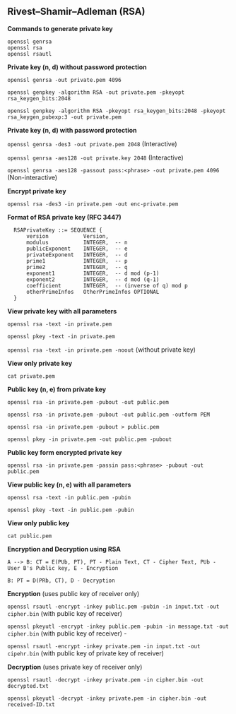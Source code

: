 ##  Rivest–Shamir–Adleman (RSA)

**Commands to generate private key**
```
openssl genrsa
openssl rsa
openssl rsautl
```

**Private key (n, d) without password protection**

``openssl genrsa -out private.pem 4096``

``openssl genpkey -algorithm RSA -out private.pem -pkeyopt rsa_keygen_bits:2048``

``openssl genpkey -algorithm RSA -pkeyopt rsa_keygen_bits:2048 -pkeyopt rsa_keygen_pubexp:3 -out private.pem``

**Private key (n, d) with password protection**

``openssl genrsa -des3 -out private.pem 2048`` (Interactive)

``openssl genrsa -aes128 -out private.key 2048`` (Interactive)

``openssl genrsa -aes128 -passout pass:<phrase> -out private.pem 4096`` (Non-interactive)

**Encrypt private key**

``openssl rsa -des3 -in private.pem -out enc-private.pem``

**Format of RSA private key (RFC 3447)**

```
  RSAPrivateKey ::= SEQUENCE {
      version           Version,
      modulus           INTEGER,  -- n
      publicExponent    INTEGER,  -- e
      privateExponent   INTEGER,  -- d
      prime1            INTEGER,  -- p
      prime2            INTEGER,  -- q
      exponent1         INTEGER,  -- d mod (p-1)
      exponent2         INTEGER,  -- d mod (q-1)
      coefficient       INTEGER,  -- (inverse of q) mod p
      otherPrimeInfos   OtherPrimeInfos OPTIONAL
  }
  ```

**View private key with all parameters** 

``openssl rsa -text -in private.pem``

``openssl pkey -text -in private.pem``

``openssl rsa -text -in private.pem -noout`` (without private key)

**View only private key**

``cat private.pem``

**Public key (n, e) from private key**

``openssl rsa -in private.pem -pubout -out public.pem``

``openssl rsa -in private.pem -pubout -out public.pem -outform PEM``

``openssl rsa -in private.pem -pubout > public.pem``

``openssl pkey -in private.pem -out public.pem -pubout``

**Public key form encrypted private key**

``openssl rsa -in private.pem -passin pass:<phrase> -pubout -out public.pem``

**View public key (n, e) with all parameters**

``openssl rsa -text -in public.pem -pubin``

``openssl pkey -text -in public.pem -pubin``

**View only public key**

``cat public.pem``


**Encryption and Decryption using RSA**

```
A --> B: CT = E(PUb, PT), PT - Plain Text, CT - Cipher Text, PUb - User B's Public key, E - Encryption

B: PT = D(PRb, CT), D - Decryption 
```

**Encryption** (uses public key of receiver only) 

``openssl rsautl -encrypt -inkey public.pem -pubin -in input.txt -out cipher.bin`` (with public key of receiver)

``openssl pkeyutl -encrypt -inkey public.pem -pubin -in message.txt -out cipher.bin`` (with public key of receiver) -

``openssl rsautl -encrypt -inkey private.pem -in input.txt -out cipehr.bin`` (with public key of private key of receiver)

**Decryption** (uses private key of receiver only)

``openssl rsautl -decrypt -inkey private.pem -in cipher.bin -out decrypted.txt``

``openssl pkeyutl -decrypt -inkey private.pem -in cipher.bin -out received-ID.txt``
